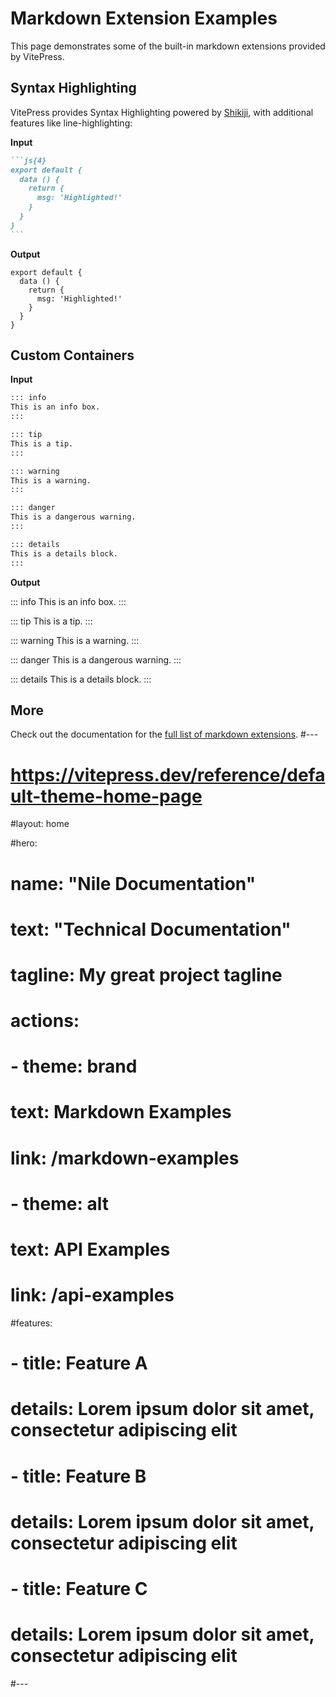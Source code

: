 # Markdown Extension Examples

This page demonstrates some of the built-in markdown extensions provided by VitePress.

## Syntax Highlighting

VitePress provides Syntax Highlighting powered by [Shikiji](https://github.com/antfu/shikiji), with additional features like line-highlighting:

**Input**

````md
```js{4}
export default {
  data () {
    return {
      msg: 'Highlighted!'
    }
  }
}
```
````

**Output**

```js{4}
export default {
  data () {
    return {
      msg: 'Highlighted!'
    }
  }
}
```

## Custom Containers

**Input**

```md
::: info
This is an info box.
:::

::: tip
This is a tip.
:::

::: warning
This is a warning.
:::

::: danger
This is a dangerous warning.
:::

::: details
This is a details block.
:::
```

**Output**

::: info
This is an info box.
:::

::: tip
This is a tip.
:::

::: warning
This is a warning.
:::

::: danger
This is a dangerous warning.
:::

::: details
This is a details block.
:::

## More

Check out the documentation for the [full list of markdown extensions](https://vitepress.dev/guide/markdown).
#---
# https://vitepress.dev/reference/default-theme-home-page
#layout: home

#hero:
#  name: "Nile Documentation"
#  text: "Technical Documentation"
#  tagline: My great project tagline
#  actions:
#    - theme: brand
#      text: Markdown Examples
#      link: /markdown-examples
#    - theme: alt
#      text: API Examples
#      link: /api-examples

#features:
#  - title: Feature A
#    details: Lorem ipsum dolor sit amet, consectetur adipiscing elit
#  - title: Feature B
#    details: Lorem ipsum dolor sit amet, consectetur adipiscing elit
#  - title: Feature C
#    details: Lorem ipsum dolor sit amet, consectetur adipiscing elit
#---

